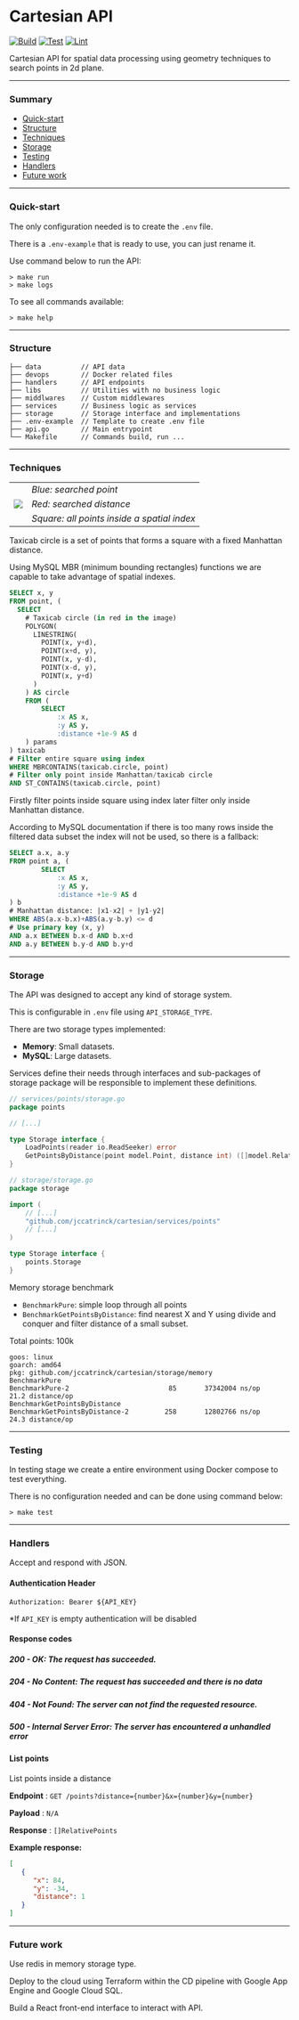 # Cartesian API 
[![Build](https://github.com/jccatrinck/cartesian/actions/workflows/build.yml/badge.svg)](https://github.com/jccatrinck/cartesian/actions/workflows/build.yml)
[![Test](https://github.com/jccatrinck/cartesian/actions/workflows/test.yml/badge.svg)](https://github.com/jccatrinck/cartesian/actions/workflows/test.yml)
[![Lint](https://github.com/jccatrinck/cartesian/actions/workflows/lint.yml/badge.svg)](https://github.com/jccatrinck/cartesian/actions/workflows/lint.yml)

Cartesian API for spatial data processing using geometry techniques to search points in 2d plane.

---
### Summary

- [Quick-start](#quick-start)
- [Structure](#storage)
- [Techniques](#techniques)
- [Storage](#storage)
- [Testing](#testing)
- [Handlers](#handlers)
- [Future work](#future-work)
---
### Quick-start

The only configuration needed is to create the `.env` file.

There is a `.env-example` that is ready to use, you can just rename it.

Use command below to run the API:

```shell
> make run
> make logs
```

To see all commands available:

```shell
> make help
```
---
### Structure
```
├── data          // API data
├── devops        // Docker related files
├── handlers      // API endpoints
├── libs          // Utilities with no business logic
├── middlwares    // Custom middlewares
├── services      // Business logic as services
├── storage       // Storage interface and implementations
├── .env-example  // Template to create .env file
├── api.go        // Main entrypoint
└── Makefile      // Commands build, run ...
```
---
### Techniques

<table>
  <tr>
    <td rowspan="3"> 
      <img src="https://upload.wikimedia.org/wikipedia/commons/thumb/d/de/TaxicabGeometryCircle.svg/100px-TaxicabGeometryCircle.svg.png" />
    </td>
    <td>
      <i>Blue: searched point</i>
    </td>
  </tr>
  <tr>
    <td>
      <i>Red: searched distance</i>
    </td>
  </tr>
  <tr>
    <td>
      <i>Square: all points inside a spatial index</i>
    </td>
  </tr>
</table>

Taxicab circle is a set of points that forms a square with a fixed Manhattan distance.

Using MySQL MBR (minimum bounding rectangles) functions we are capable to take advantage of spatial indexes.

```sql
SELECT x, y
FROM point, (
  SELECT
    # Taxicab circle (in red in the image)
    POLYGON(
      LINESTRING(
        POINT(x, y+d),
        POINT(x+d, y),
        POINT(x, y-d),
        POINT(x-d, y),
        POINT(x, y+d)
      )
    ) AS circle
	FROM (
		SELECT
			:x AS x,
			:y AS y,
			:distance +1e-9 AS d
	) params
) taxicab
# Filter entire square using index
WHERE MBRCONTAINS(taxicab.circle, point)
# Filter only point inside Manhattan/taxicab circle
AND ST_CONTAINS(taxicab.circle, point)
```
Firstly filter points inside square using index later filter only inside Manhattan distance.

According to MySQL documentation if there is too many rows inside the filtered data subset the index will not be used, so there is a fallback:

```sql
SELECT a.x, a.y
FROM point a, (
		SELECT
			:x AS x,
			:y AS y,
			:distance +1e-9 AS d
) b
# Manhattan distance: |x1-x2| + |y1-y2|
WHERE ABS(a.x-b.x)+ABS(a.y-b.y) <= d
# Use primary key (x, y)
AND a.x BETWEEN b.x-d AND b.x+d
AND a.y BETWEEN b.y-d AND b.y+d
```
---
### Storage

The API was designed to accept any kind of storage system.

This is configurable in `.env` file using `API_STORAGE_TYPE`.

There are two storage types implemented:
- **Memory**: Small datasets.
- **MySQL**: Large datasets.

Services define their needs through interfaces and sub-packages of storage package will be responsible to implement these definitions.

```go
// services/points/storage.go
package points

// [...]

type Storage interface {
	LoadPoints(reader io.ReadSeeker) error
	GetPointsByDistance(point model.Point, distance int) ([]model.RelativePoint, error)
}

// storage/storage.go
package storage

import (
	// [...]
	"github.com/jccatrinck/cartesian/services/points"
	// [...]
)

type Storage interface {
	points.Storage
}
```

Memory storage benchmark

- `BenchmarkPure`: simple loop through all points
- `BenchmarkGetPointsByDistance`: find nearest X and Y using divide and conquer and filter distance of a small subset. 

Total points: 100k

```
goos: linux
goarch: amd64
pkg: github.com/jccatrinck/cartesian/storage/memory
BenchmarkPure
BenchmarkPure-2                         85       37342004 ns/op        21.2 distance/op
BenchmarkGetPointsByDistance
BenchmarkGetPointsByDistance-2         258       12802766 ns/op        24.3 distance/op
```

---
### Testing

In testing stage we create a entire environment using Docker compose to test everything.

There is no configuration needed and can be done using command below:

```shell
> make test
```
---
### Handlers
Accept and respond with JSON.

#### Authentication Header

`Authorization: Bearer ${API_KEY}`

*If `API_KEY` is empty authentication will be disabled

#### Response codes
##### 200 - OK: The request has succeeded.
##### 204 - No Content: The request has succeeded and there is no data
##### 404 - Not Found: The server can not find the requested resource.
##### 500 - Internal Server Error: The server has encountered a unhandled error


#### List points

List points inside a distance

**Endpoint** : `GET /points?distance={number}&x={number}&y={number}` 

**Payload** : `N/A`

**Response** : `[]RelativePoints`

**Example response:**
```json
[
   {
      "x": 84,
      "y": -34,
      "distance": 1
   }
]
```
---
### Future work

Use redis in memory storage type.

Deploy to the cloud using Terraform within the CD pipeline with Google App Engine and Google Cloud SQL.

Build a React front-end interface to interact with API.